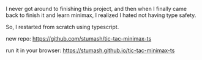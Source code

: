 I never got around to finishing this project, and then when I finally came back to finish it and learn minimax, I realized I hated not having type safety.

So, I restarted from scratch using typescript.

new repo: https://github.com/stumash/tic-tac-minimax-ts

run it in your browser: https://stumash.github.io/tic-tac-minimax-ts
